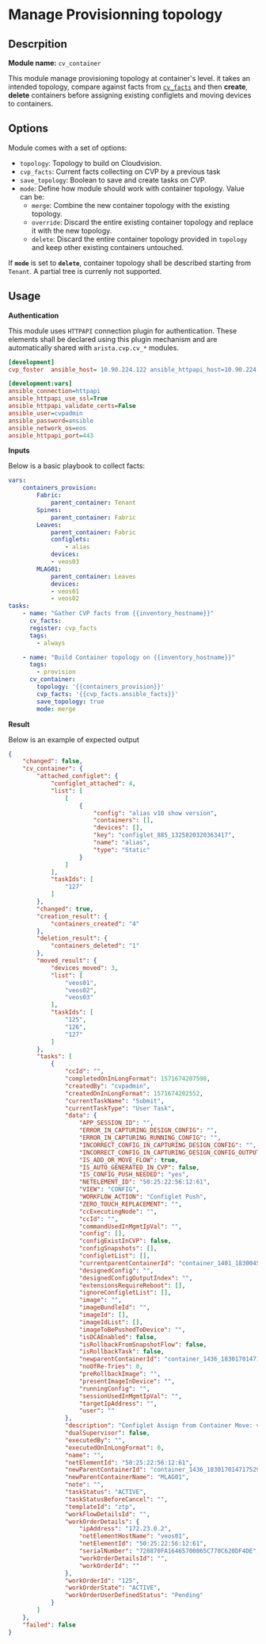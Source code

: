 # Manage Provisionning topology

## Descrpition

__Module name:__ `cv_container`

This module manage provisioning topology at container's level. it takes an intended topology, compare against facts from [`cv_facts`](cv_facts.md) and then __create__, __delete__ containers before assigning existing configlets and moving devices to containers.

## Options

Module comes with a set of options:

- `topology`: Topology to build on Cloudvision.
- `cvp_facts`: Current facts collecting on CVP by a previous task
- `save_topology`: Boolean to save and create tasks on CVP.
- `mode`: Define how module should work with container topology. Value can be:
    - `merge`: Combine the new container topology with the existing topology.
    - `override`: Discard the entire existing container topology and replace it with the new topology.
    - `delete`: Discard the entire container topology provided in `topology` and keep other existing containers untouched.

If __`mode`__ is set to __`delete`__, container topology shall be described starting from `Tenant`. A partial tree is currenly not supported.

## Usage

__Authentication__

This module uses `HTTPAPI` connection plugin for authentication. These elements shall be declared using this plugin mechanism and are automatically shared with `arista.cvp.cv_*` modules.

```ini
[development]
cvp_foster  ansible_host= 10.90.224.122 ansible_httpapi_host=10.90.224.122

[development:vars]
ansible_connection=httpapi
ansible_httpapi_use_ssl=True
ansible_httpapi_validate_certs=False
ansible_user=cvpadmin
ansible_password=ansible
ansible_network_os=eos
ansible_httpapi_port=443
```

__Inputs__

Below is a basic playbook to collect facts:

```yaml
vars:
    containers_provision:
        Fabric:
            parent_container: Tenant
        Spines:
            parent_container: Fabric
        Leaves:
            parent_container: Fabric
            configlets:
                - alias
            devices:
            - veos03
        MLAG01:
            parent_container: Leaves
            devices:
            - veos01
            - veos02
tasks:
    - name: "Gather CVP facts from {{inventory_hostname}}"
      cv_facts:
      register: cvp_facts
      tags:
        - always

    - name: "Build Container topology on {{inventory_hostname}}"
      tags:
        - provision
      cv_container:
        topology: '{{containers_provision}}'
        cvp_facts: '{{cvp_facts.ansible_facts}}'
        save_topology: true
        mode: merge
```

__Result__

Below is an example of expected output

```json
{
    "changed": false,
    "cv_container": {
        "attached_configlet": {
            "configlet_attached": 4,
            "list": [
                [
                    {
                        "config": "alias v10 show version",
                        "containers": [],
                        "devices": [],
                        "key": "configlet_885_1325820320363417",
                        "name": "alias",
                        "type": "Static"
                    }
                ]
            ],
            "taskIds": [
                "127"
            ]
        },
        "changed": true,
        "creation_result": {
            "containers_created": "4"
        },
        "deletion_result": {
            "containers_deleted": "1"
        },
        "moved_result": {
            "devices_moved": 3,
            "list": [
                "veos01",
                "veos02",
                "veos03"
            ],
            "taskIds": [
                "125",
                "126",
                "127"
            ]
        },
        "tasks": [
            {
                "ccId": "",
                "completedOnInLongFormat": 1571674207598,
                "createdBy": "cvpadmin",
                "createdOnInLongFormat": 1571674202552,
                "currentTaskName": "Submit",
                "currentTaskType": "User Task",
                "data": {
                    "APP_SESSION_ID": "",
                    "ERROR_IN_CAPTURING_DESIGN_CONFIG": "",
                    "ERROR_IN_CAPTURING_RUNNING_CONFIG": "",
                    "INCORRECT_CONFIG_IN_CAPTURING_DESIGN_CONFIG": "",
                    "INCORRECT_CONFIG_IN_CAPTURING_DESIGN_CONFIG_OUTPUT_INDEX": "",
                    "IS_ADD_OR_MOVE_FLOW": true,
                    "IS_AUTO_GENERATED_IN_CVP": false,
                    "IS_CONFIG_PUSH_NEEDED": "yes",
                    "NETELEMENT_ID": "50:25:22:56:12:61",
                    "VIEW": "CONFIG",
                    "WORKFLOW_ACTION": "Configlet Push",
                    "ZERO_TOUCH_REPLACEMENT": "",
                    "ccExecutingNode": "",
                    "ccId": "",
                    "commandUsedInMgmtIpVal": "",
                    "config": [],
                    "configExistInCVP": false,
                    "configSnapshots": [],
                    "configletList": [],
                    "currentparentContainerId": "container_1401_1830045226427188",
                    "designedConfig": "",
                    "designedConfigOutputIndex": "",
                    "extensionsRequireReboot": [],
                    "ignoreConfigletList": [],
                    "image": "",
                    "imageBundleId": "",
                    "imageId": [],
                    "imageIdList": [],
                    "imageToBePushedToDevice": "",
                    "isDCAEnabled": false,
                    "isRollbackFromSnapshotFlow": false,
                    "isRollbackTask": false,
                    "newparentContainerId": "container_1436_1830170147175295",
                    "noOfRe-Tries": 0,
                    "preRollbackImage": "",
                    "presentImageInDevice": "",
                    "runningConfig": "",
                    "sessionUsedInMgmtIpVal": "",
                    "targetIpAddress": "",
                    "user": ""
                },
                "description": "Configlet Assign from Container Move: veos01",
                "dualSupervisor": false,
                "executedBy": "",
                "executedOnInLongFormat": 0,
                "name": "",
                "netElementId": "50:25:22:56:12:61",
                "newParentContainerId": "container_1436_1830170147175295",
                "newParentContainerName": "MLAG01",
                "note": "",
                "taskStatus": "ACTIVE",
                "taskStatusBeforeCancel": "",
                "templateId": "ztp",
                "workFlowDetailsId": "",
                "workOrderDetails": {
                    "ipAddress": "172.23.0.2",
                    "netElementHostName": "veos01",
                    "netElementId": "50:25:22:56:12:61",
                    "serialNumber": "728870FA16465700865C770C620DF4DE",
                    "workOrderDetailsId": "",
                    "workOrderId": ""
                },
                "workOrderId": "125",
                "workOrderState": "ACTIVE",
                "workOrderUserDefinedStatus": "Pending"
            }
        ]
    },
    "failed": false
}
```


